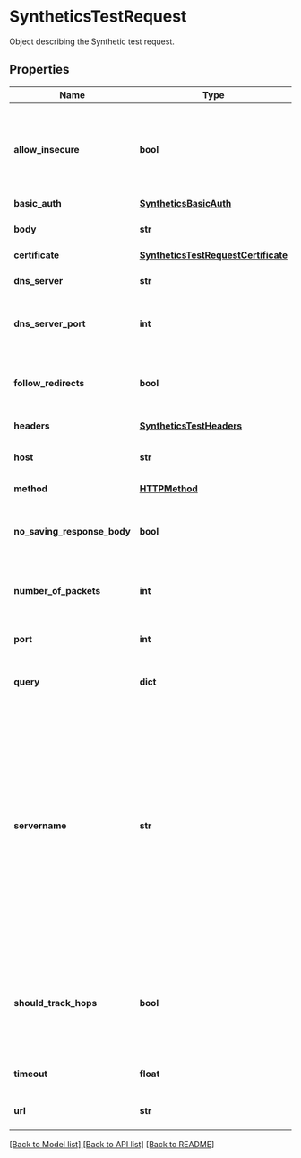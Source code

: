 # SyntheticsTestRequest

Object describing the Synthetic test request.

## Properties
Name | Type | Description | Notes
------------ | ------------- | ------------- | -------------
**allow_insecure** | **bool** | Allows loading insecure content for an HTTP request in a multistep test step. | [optional] 
**basic_auth** | [**SyntheticsBasicAuth**](SyntheticsBasicAuth.md) |  | [optional] 
**body** | **str** | Body to include in the test. | [optional] 
**certificate** | [**SyntheticsTestRequestCertificate**](SyntheticsTestRequestCertificate.md) |  | [optional] 
**dns_server** | **str** | DNS server to use for DNS tests. | [optional] 
**dns_server_port** | **int** | DNS server port to use for DNS tests. | [optional] 
**follow_redirects** | **bool** | Specifies whether or not the request follows redirects. | [optional] 
**headers** | [**SyntheticsTestHeaders**](SyntheticsTestHeaders.md) |  | [optional] 
**host** | **str** | Host name to perform the test with. | [optional] 
**method** | [**HTTPMethod**](HTTPMethod.md) |  | [optional] 
**no_saving_response_body** | **bool** | Determines whether or not to save the response body. | [optional] 
**number_of_packets** | **int** | Number of pings to use per test. | [optional] 
**port** | **int** | Port to use when performing the test. | [optional] 
**query** | **dict** | Query to use for the test. | [optional] 
**servername** | **str** | For SSL tests, it specifies on which server you want to initiate the TLS handshake, allowing the server to present one of multiple possible certificates on the same IP address and TCP port number. | [optional] 
**should_track_hops** | **bool** | Turns on a traceroute probe to discover all gateways along the path to the host destination. | [optional] 
**timeout** | **float** | Timeout in seconds for the test. | [optional] 
**url** | **str** | URL to perform the test with. | [optional] 

[[Back to Model list]](README.md#documentation-for-models) [[Back to API list]](README.md#documentation-for-api-endpoints) [[Back to README]](README.md)


